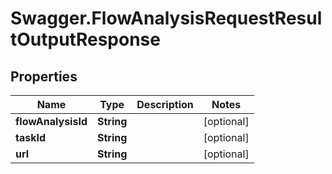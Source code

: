 # Swagger.FlowAnalysisRequestResultOutputResponse

## Properties
Name | Type | Description | Notes
------------ | ------------- | ------------- | -------------
**flowAnalysisId** | **String** |  | [optional] 
**taskId** | **String** |  | [optional] 
**url** | **String** |  | [optional] 


